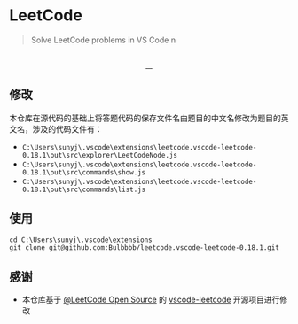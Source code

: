 # LeetCode

> Solve LeetCode problems in VS Code
n
<p align="center">
  <img src="https://raw.githubusercontent.com/LeetCode-OpenSource/vscode-leetcode/master/resources/LeetCode.png" alt="">
</p>
<p align="center">
  <a href="https://github.com/LeetCode-OpenSource/vscode-leetcode/actions?query=workflow%3ACI+branch%3Amaster">
    <img src="https://img.shields.io/github/workflow/status/LeetCode-OpenSource/vscode-leetcode/CI/master?style=flat-square" alt="">
  </a>
  <a href="https://gitter.im/vscode-leetcode/Lobby">
    <img src="https://img.shields.io/gitter/room/LeetCode-OpenSource/vscode-leetcode.svg?style=flat-square" alt="">
  </a>
  <a href="https://marketplace.visualstudio.com/items?itemName=LeetCode.vscode-leetcode">
    <img src="https://img.shields.io/visual-studio-marketplace/d/LeetCode.vscode-leetcode.svg?style=flat-square" alt="">
  </a>
  <a href="https://github.com/LeetCode-OpenSource/vscode-leetcode/blob/master/LICENSE">
    <img src="https://img.shields.io/github/license/LeetCode-OpenSource/vscode-leetcode.svg?style=flat-square" alt="">
  </a>
</p>

## 修改
本仓库在源代码的基础上将答题代码的保存文件名由题目的中文名修改为题目的英文名，涉及的代码文件有：
+ `C:\Users\sunyj\.vscode\extensions\leetcode.vscode-leetcode-0.18.1\out\src\explorer\LeetCodeNode.js`
+ `C:\Users\sunyj\.vscode\extensions\leetcode.vscode-leetcode-0.18.1\out\src\commands\show.js`
+ `C:\Users\sunyj\.vscode\extensions\leetcode.vscode-leetcode-0.18.1\out\src\commands\list.js`
## 使用
`cd C:\Users\sunyj\.vscode\extensions`  
`git clone git@github.com:Bulbbbb/leetcode.vscode-leetcode-0.18.1.git`
## 感谢

+ 本仓库基于 [@LeetCode Open Source](https://github.com/LeetCode-OpenSource) 的 [vscode-leetcode](https://github.com/LeetCode-OpenSource/vscode-leetcode) 开源项目进行修改
